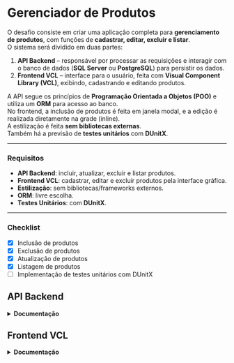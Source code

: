 # Gerenciador de Produtos

O desafio consiste em criar uma aplicação completa para **gerenciamento de produtos**, com funções de **cadastrar, editar, excluir e listar**.  
O sistema será dividido em duas partes:

1. **API Backend** – responsável por processar as requisições e interagir com o banco de dados (**SQL Server** ou **PostgreSQL**) para persistir os dados.  
2. **Frontend VCL** – interface para o usuário, feita com **Visual Component Library (VCL)**, exibindo, cadastrando e editando produtos.

A API segue os princípios de **Programação Orientada a Objetos (POO)** e utiliza um **ORM** para acesso ao banco.  
No frontend, a inclusão de produtos é feita em janela modal, e a edição é realizada diretamente na grade (inline).  
A estilização é feita **sem bibliotecas externas**.  
Também há a previsão de **testes unitários** com **DUnitX**.

---

### **Requisitos**
- **API Backend**: incluir, atualizar, excluir e listar produtos.
- **Frontend VCL**: cadastrar, editar e excluir produtos pela interface gráfica.
- **Estilização**: sem bibliotecas/frameworks externos.
- **ORM**: livre escolha.
- **Testes Unitários**: com **DUnitX**.

---

### **Checklist**
- [x] Inclusão de produtos  
- [x] Exclusão de produtos  
- [x] Atualização de produtos  
- [x] Listagem de produtos  
- [ ] Implementação de testes unitários com DUnitX  

## API Backend

<details>
<summary><strong>Documentação</strong></summary>
  
O backend processa requisições de produtos, aplica regras, acessa o banco de dados e retorna respostas padronizadas.

**Requisitos**
- .NET SDK 9.0+
- PostgreSQL
- Visual Studio, VS Code ou Rider

<details>
<summary><strong>1) Como rodar</strong></summary>

**Configurar banco**
1. No arquivo `GerenciadorDeProdutos.API/appsettings.json`, ajuste `Database.Postgres.ConnectionString` com host, porta, banco, usuário e senha.

**Criar tabelas e seed**
```bash
dotnet tool install --global dotnet-ef
dotnet ef database update --project .\GerenciadorDeProdutos.Repository\GerenciadorDeProdutos.Infrastructure.csproj --startup-project .\GerenciadorDeProdutos.API
```

**Executar**
- **VS**: selecione perfil **DEV** ou **PROD** e pressione **F5**.
- **CLI**:
```bash
dotnet run --project .\GerenciadorDeProdutos.API
```
A API sobe em `http://localhost:5289` com Swagger.
</details>

<details>
<summary><strong>2) Entidade Produto</strong></summary>

Campos: `Id`, `Code`, `Name`, `Description?`, `Price`, `Stock`, `CreatedAt`, `UpdatedAt`  

**Regras**
- Nome obrigatório  
- Preço > 0  
- Estoque ≥ 0
</details>

<details>
<summary><strong>3) Endpoints</strong></summary>

Base: `/api/v1/products`

| Método | Rota       | Ação                |
|--------|------------|--------------------|
| GET    | `/`        | Listar todos       |
| GET    | `/{id}`    | Buscar por ID      |
| POST   | `/`        | Criar produto      |
| PUT    | `/`        | Atualizar produto  |
| DELETE | `/{id}`    | Excluir um         |
| DELETE | `/batch`   | Excluir vários     |

**Resposta padrão**: `statusCode`, `title`, `data`, `errors`
</details>

<details>
<summary><strong>4) Fluxo interno</strong></summary>

1. Controller recebe requisição  
2. Chama Service (regra de negócio)  
3. Service usa Repository + UnitOfWork para salvar/buscar no banco  
4. Retorna resposta padrão
</details>

<details>
<summary><strong>5) Glossário</strong></summary>

- **API**: serviço que recebe e responde  
- **Endpoint**: endereço da API  
- **ORM**: mapeia objetos e banco  
- **Entity**: estrutura de dados  
- **Service**: regra de negócio  
- **Repository**: acesso ao banco  
- **UnitOfWork**: garante transações  
- **Swagger**: interface de teste
</details>
</details>

## Frontend VCL

<details>
<summary><strong>Documentação</strong></summary>

O **Frontend VCL** é a aplicação em **Delphi (VCL)** que consome a API do Backend para listar, incluir e editar produtos.

**Requisitos**
- Delphi (ex.: 10.3+)
- Windows
- API Backend rodando em `http://localhost:5289` (ou outra URL configurada)

---

<details>
<summary><strong>1) Como rodar</strong></summary>

**Configurar URL da API**
1. Abra o projeto no Delphi.
2. Ajuste a **Base URL** para apontar para a API (ex.: `http://localhost:5289/`).

**Executar**
- Pressione **F9** no Delphi.
- A tela principal abrirá com a lista de produtos carregada via API.

**Pré-condição**
- API deve estar em execução antes de abrir o Frontend.
</details>

<details>
<summary><strong>2) Estrutura</strong></summary>

- **Controllers**: fazem chamadas HTTP para a API.
- **Entities/Models**: representam os dados do produto.
- **Forms**:
  - **Principal**: acesso ao módulo de produtos.
  - **Produtos**: listagem em grid com edição inline.
  - **Cadastro**: modal para inclusão.

</details>

<details>
<summary><strong>3) Funcionalidades</strong></summary>

- **Buscar**: carrega produtos do Backend.
- **Incluir**: abre modal para cadastro.
- **Editar**: diretamente na grid (inline).
- **Excluir**: individual ou em lote (checkbox).
- **Feedback**: mensagens de sucesso/erro conforme retorno da API.

</details>

</details>
